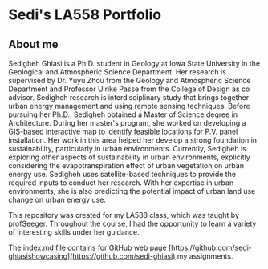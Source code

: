 # __Sedi's LA558 Portfolio__

## __About me__
Sedigheh Ghiasi is a Ph.D. student in Geology at Iowa State University in the Geological and Atmospheric Science Department. Her research is supervised by Dr. Yuyu Zhou from the Geology and Atmospheric Science Department and Professor Ulrike Passe from the College of Design as co advisor. Sedigheh research is interdisciplinary study that brings together urban energy management and using remote sensing techniques.
Before pursuing her Ph.D., Sedigheh obtained a Master of Science degree in Architecture. During her master's program, she worked on developing a GIS-based interactive map to identify feasible locations for P.V. panel installation. Her work in this area helped her develop a strong foundation in sustainability, particularly in urban environments.
Currently, Sedigheh is exploring other aspects of sustainability in urban environments, explicitly considering the evapotranspiration effect of urban vegetation on urban energy use. Sedigheh uses satellite-based techniques to provide the required inputs to conduct her research. With her expertise in urban environments, she is also predicting the potential impact of urban land use change on urban energy use.

This repository was created for my LA588 class, which was taught by  [profSeeger](https://github.com/profSeeger/LA558_2023). Throughout the course, I had the opportunity to learn a variety of interesting skills under her guidance.

The [index.md](https://github.com/sedi-ghiasi/LA588_Sedi/blob/main/index.md) file contains for GitHub web page  [https://github.com/sedi-ghiasishowcasing](https://github.com/sedi-ghiasi) my assignments.



